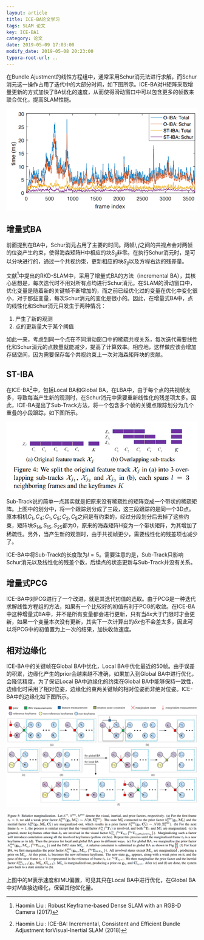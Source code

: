```yaml
---
layout: article
title: ICE-BA论文学习
tags: SLAM 论文
key: ICE-BA1
category: 论文
date: 2019-05-09 17:03:00
modify_date: 2019-05-08 20:23:00
typora-root-url: ..
---
```


在Bundle Ajustment的线性方程组中，通常采用Schur消元法进行求解，而Schur消元这一操作占用了迭代中的大部分时间，如下图所示。ICE-BA对H矩阵采取增量更新的方式加快了BA优化的速度，从而使得滑动窗口中可以包含更多的帧数来联合优化，提高SLAM性能。

![1557319283885](/img/1557319283885.png)

<!--more-->

## 增量式BA

前面提到在BA中，Schur消元占用了主要的时间。两帧$i,j$之间的共视点会对两帧的位姿产生约束，使得海森矩阵H中相应的块$S_{ij}$非零。在执行Schur消元时，是可以分块进行的，通过一个共视约束，更新相应的块$S_{ij}$以及方程右边的残差量。

文献[^RKD]中提出的RKD-SLAM中，采用了增量式BA的方法（incremental BA），其核心思想是，每次迭代时不用对所有点均进行Schur消元。在SLAM的滑动窗口中，优化变量是随着新的关键帧不断增加的，而之前已经优化过的变量在优化中变化很小，对于那些变量，每次Schur消元的变化是很小的。因此，在增量式BA中，点的线性化和Schur消元只发生于两种情况：

1. 产生了新的观测
2. 点的更新量大于某个阈值

如此一来，考虑到同一个点在不同滑动窗口中的稀疏共视关系，每次迭代需要线性化和Schur消元的点数量就能减少，提高了计算效率。相应地，这样做应该会增加存储空间，因为需要保存每个共视约束上一次对海森矩阵块的贡献。

[^RKD]: Haomin Liu : Robust Keyframe-based Dense SLAM with an RGB-D Camera (2017)

## ST-IBA

在ICE-BA[^ICE-BA]中，包括Local BA和Global BA，在LBA中，由于每个点的共视帧太多，导致每当产生新的观测时，在Schur消元中需要重新线性化的残差项太多。因此，ICE-BA提出了Sub-Track方法，将一个包含多个帧的关键点跟踪划分为几个重叠的小段跟踪，如下图所示。

![1557374365606](/img/1557374365606.png)

Sub-Track说的简单一点其实就是把原来没有稀疏性的矩阵变成一个带状的稀疏矩阵。上图中的划分中，将一个跟踪划分成了三段，这三段跟踪的是同一个3D点。原本相机$C_1,C_4;C_1,C_5;C_2,C_5$之间是有约束的，经过分段划分后去掉了这些约束，矩阵块$S_{14},S_{15},S_{25}$都为0，原来的海森矩阵H变为一个带状矩阵，为其增加了稀疏性。另外，当产生新的观测时，由于共视帧更少，需要线性化的残差项也减少了。

ICE-BA中将Sub-Track的长度取为$l=5$。需要注意的是，Sub-Track只影响Schur消元以及线性化的残差个数，后续点的状态更新与Sub-Track并没有关系。

[^ICE-BA]: Haomin Liu : ICE-BA: Incremental, Consistent and Efficient Bundle Adjustment forVisual-Inertial SLAM (2018)

## 增量式PCG

ICE-BA中对PCG进行了一个改进，就是其迭代初值的选取。由于PCG是一种迭代求解线性方程组的方法，如果有一个比较好的初值有利于PCG的收敛。在ICE-BA中这种增量式BA中，并不是所有变量都会进行更新，只有当$\delta x$大于门限时才会更新，如果一个变量本次没有更新，其实下一次计算出的$\delta x$也不会差太多，因此可以将PCG中的初值置为上一次的结果，加快收敛速度。

## 相对边缘化

ICE-BA中的关键帧在Global BA中优化，Local BA中优化最近的50帧。由于误差的积累，边缘化产生的prior会越来越不准确，如果加入到Global BA中进行优化，会降低精度。为了保证Local BA中边缘化的约束在Global BA中能够保持一致性，边缘化时采用了相对位姿，边缘化约束两关键帧的相对位姿而非绝对位姿。ICE-BA中的边缘化如下图所示。

![1557404271610](/img/1557404271610.png)

![1557404299891](/img/1557404299891.png)

上图中的$M$表示速度和IMU偏置，可见其只在Local BA中进行优化，在Global BA中对$M$直接边缘化，保留其他优化量。